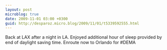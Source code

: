 ```yaml
---
layout: post
microblog: true
date: 2009-11-01 03:00 +0300
guid: http://desparoz.micro.blog/2009/11/01/t5339592555.html
---
```

Back at LAX after a night in LA. Enjoyed additional hour of sleep provided by end of daylight saving time. Enroute now to Orlando for #DEMA
